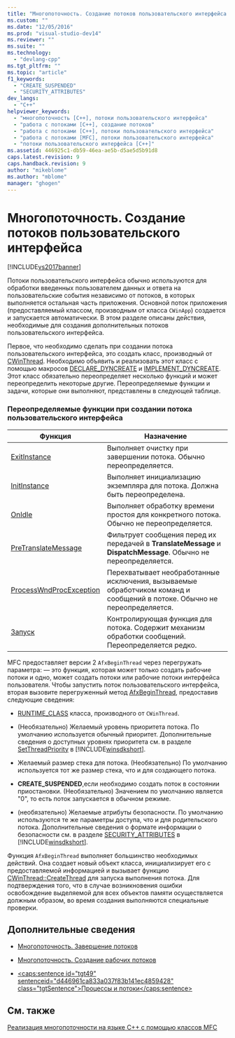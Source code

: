 ```yaml
---
title: "Многопоточность. Создание потоков пользовательского интерфейса | Microsoft Docs"
ms.custom: ""
ms.date: "12/05/2016"
ms.prod: "visual-studio-dev14"
ms.reviewer: ""
ms.suite: ""
ms.technology: 
  - "devlang-cpp"
ms.tgt_pltfrm: ""
ms.topic: "article"
f1_keywords: 
  - "CREATE_SUSPENDED"
  - "SECURITY_ATTRIBUTES"
dev_langs: 
  - "C++"
helpviewer_keywords: 
  - "многопоточность [C++], потоки пользовательского интерфейса"
  - "работа с потоками [C++], создание потоков"
  - "работа с потоками [C++], потоки пользовательского интерфейса"
  - "работа с потоками [MFC], потоки пользовательского интерфейса"
  - "потоки пользовательского интерфейса [C++]"
ms.assetid: 446925c1-db59-46ea-ae5b-d5ae5d5b91d8
caps.latest.revision: 9
caps.handback.revision: 9
author: "mikeblome"
ms.author: "mblome"
manager: "ghogen"
---
```

# Многопоточность. Создание потоков пользовательского интерфейса
[!INCLUDE[vs2017banner](../assembler/inline/includes/vs2017banner.md)]

Потоки пользовательского интерфейса обычно используются для обработки введенных пользователем данных и ответа на пользовательские события независимо от потоков, в которых выполняется остальная часть приложения.  Основной поток приложения \(предоставляемый классом, производным от класса `CWinApp`\) создается и запускается автоматически.  В этом разделе описаны действия, необходимые для создания дополнительных потоков пользовательского интерфейса.  
  
 Первое, что необходимо сделать при создании потока пользовательского интерфейса, это создать класс, производный от [CWinThread](../mfc/reference/cwinthread-class.md).  Необходимо объявить и реализовать этот класс с помощью макросов [DECLARE\_DYNCREATE](../Topic/DECLARE_DYNCREATE.md) и [IMPLEMENT\_DYNCREATE](../Topic/IMPLEMENT_DYNCREATE.md).  Этот класс обязательно переопределяет несколько функций и может переопределить некоторые другие.  Переопределяемые функции и задачи, которые они выполняют, представлены в следующей таблице.  
  
### Переопределяемые функции при создании потока пользовательского интерфейса  
  
|Функция|Назначение|  
|-------------|----------------|  
|[ExitInstance](../Topic/CWinThread::ExitInstance.md)|Выполняет очистку при завершении потока.  Обычно переопределяется.|  
|[InitInstance](../Topic/CWinThread::InitInstance.md)|Выполняет инициализацию экземпляра для потока.  Должна быть переопределена.|  
|[OnIdle](../Topic/CWinThread::OnIdle.md)|Выполняет обработку времени простоя для конкретного потока.  Обычно не переопределяется.|  
|[PreTranslateMessage](../Topic/CWinThread::PreTranslateMessage.md)|Фильтрует сообщения перед их передачей в **TranslateMessage** и **DispatchMessage**.  Обычно не переопределяется.|  
|[ProcessWndProcException](../Topic/CWinThread::ProcessWndProcException.md)|Перехватывает необработанные исключения, вызываемые обработчиком команд и сообщений в потоке.  Обычно не переопределяется.|  
|[Запуск](../Topic/CWinThread::Run.md)|Контролирующая функция для потока.  Содержит механизм обработки сообщений.  Переопределяется редко.|  
  
 MFC предоставляет версии 2 `AfxBeginThread` через перегружать параметра: — это функция, которая может только создать рабочие потоки и одно, может создать потоки или рабочие потоки интерфейса пользователя.  Чтобы запустить поток пользовательского интерфейса, вторая вызовите перегруженный метод [AfxBeginThread](../Topic/AfxBeginThread.md), предоставив следующие сведения:  
  
-   [RUNTIME\_CLASS](../Topic/RUNTIME_CLASS.md) класса, производного от `CWinThread`.  
  
-   \(Необязательно\) Желаемый уровень приоритета потока.  По умолчанию используется обычный приоритет.  Дополнительные сведения о доступных уровнях приоритета см. в разделе [SetThreadPriority](http://msdn.microsoft.com/library/windows/desktop/ms686277) в [!INCLUDE[winsdkshort](../atl/reference/includes/winsdkshort_md.md)].  
  
-   Желаемый размер стека для потока. \(Необязательно\)  По умолчанию используется тот же размер стека, что и для создающего потока.  
  
-   **CREATE\_SUSPENDED**,если необходимо создать поток в состоянии приостановки. \(Необязательно\)  Значением по умолчанию является "0", то есть поток запускается в обычном режиме.  
  
-   \(необязательно\) Желаемые атрибуты безопасности.  По умолчанию используются те же параметры доступа, что и для родительского потока.  Дополнительные сведения о формате информации о безопасности см. в разделе [SECURITY\_ATTRIBUTES](http://msdn.microsoft.com/library/windows/desktop/aa379560) в [!INCLUDE[winsdkshort](../atl/reference/includes/winsdkshort_md.md)].  
  
 Функция `AfxBeginThread` выполняет большинство необходимых действий.  Она создает новый объект класса, инициализирует его с предоставляемой информацией и вызывает функцию [CWinThread::CreateThread](../Topic/CWinThread::CreateThread.md) для запуска выполнения потока.  Для подтверждения того, что в случае возникновения ошибки освобождение выделяемой для всех объектов памяти осуществляется должным образом, во время создания выполняются специальные проверки.  
  
## Дополнительные сведения  
  
-   [Многопоточность. Завершение потоков](../parallel/multithreading-terminating-threads.md)  
  
-   [Многопоточность. Создание рабочих потоков](../parallel/multithreading-creating-worker-threads.md)  
  
-   [\<caps:sentence id\="tgt49" sentenceid\="d446961ca833a037f83b141ec4859428" class\="tgtSentence"\>Процессы и потоки\<\/caps:sentence\>](http://msdn.microsoft.com/library/windows/desktop/ms684841)  
  
## См. также  
 [Реализация многопоточности на языке C\+\+ с помощью классов MFC](../parallel/multithreading-with-cpp-and-mfc.md)